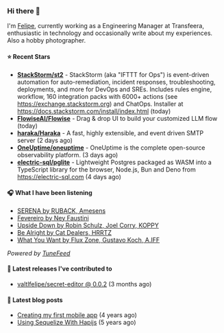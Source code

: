 ### Hi there 👋

I'm [Felipe](https://felipevm.com), currently working as a Engineering Manager at Transfeera, enthusiastic in technology and occasionally write about my experiences. Also a hobby photographer.

#### ⭐ Recent Stars
- **[StackStorm/st2](https://github.com/StackStorm/st2)** - StackStorm (aka &#34;IFTTT for Ops&#34;) is event-driven automation for auto-remediation, incident responses, troubleshooting, deployments, and more for DevOps and SREs. Includes rules engine, workflow, 160 integration packs with 6000&#43; actions (see https://exchange.stackstorm.org) and ChatOps. Installer at https://docs.stackstorm.com/install/index.html (today)
- **[FlowiseAI/Flowise](https://github.com/FlowiseAI/Flowise)** - Drag &amp; drop UI to build your customized LLM flow (today)
- **[haraka/Haraka](https://github.com/haraka/Haraka)** - A fast, highly extensible, and event driven SMTP server (2 days ago)
- **[OneUptime/oneuptime](https://github.com/OneUptime/oneuptime)** - OneUptime is the complete open-source observability platform. (3 days ago)
- **[electric-sql/pglite](https://github.com/electric-sql/pglite)** - Lightweight Postgres packaged as WASM into a TypeScript library for the browser, Node.js, Bun and Deno from https://electric-sql.com (4 days ago)

#### 🎧 What I have been listening
- [SERENA by RUBACK, Amesens](https://open.spotify.com/track/7CMbrJI8moL6TOzmad5SPj)
- [Fevereiro by Ney Faustini](https://open.spotify.com/track/3jnAZUkY1h12kGwzHZxaTE)
- [Upside Down by Robin Schulz, Joel Corry, KOPPY](https://open.spotify.com/track/67xGM8XQ3U4GCpSTr5XN9s)
- [Be Alright by Cat Dealers, HRRTZ](https://open.spotify.com/track/6HB7GMa8Wj1rxjtxjm3dJe)
- [What You Want by Flux Zone, Gustavo Koch, A.IFF](https://open.spotify.com/track/5aoy0Xf1ojp3NAaRImuEz8)

_Powered by [TuneFeed](https://tunefeed.app?ref=valtlfelipe-gh-profile)_ 

#### 🚀 Latest releases I've contributed to


- [valtlfelipe/secret-editor @ 0.0.2](https://github.com/valtlfelipe/secret-editor/releases/tag/0.0.2) (3 months ago)

#### 📄 Latest blog posts
- [Creating my first mobile app](https://felipevm.com/posts/creating-my-first-mobile-app/) (4 years ago)
- [Using Sequelize With Hapijs](https://felipevm.com/posts/using-sequelize-with-hapijs/) (5 years ago)
